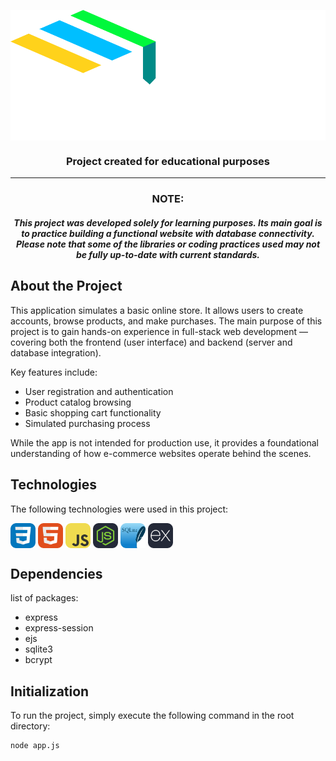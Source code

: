 <p align="center"><img align="center" max-width="280" src="./github/logo.svg"/></p>
<h3 align="center">Project created for educational purposes</h3>
<hr>

<h3 align="center"><b>NOTE:</b></h3>
<h4 align="center"><i>This project was developed solely for learning purposes. Its main goal is to practice building a functional website with database connectivity. Please note that some of the libraries or coding practices used may not be fully up-to-date with current standards.</i></h4>

## About the Project

This application simulates a basic online store. It allows users to create accounts, browse products, and make purchases. The main purpose of this project is to gain hands-on experience in full-stack web development — covering both the frontend (user interface) and backend (server and database integration).

Key features include:
- User registration and authentication
- Product catalog browsing
- Basic shopping cart functionality
- Simulated purchasing process

While the app is not intended for production use, it provides a foundational understanding of how e-commerce websites operate behind the scenes.

## Technologies

The following technologies were used in this project:

<p align="left">
<img align="center" width="40" src="./github/icons/CSS.svg"/> 
<img align="center" width="40" src="./github/icons/HTML.svg"/> 
<img align="center" width="40" src="./github/icons/JavaScript.svg"/> 
<img align="center" width="40" src="./github/icons/NodeJS-Dark.svg"/> 
<img align="center" width="40" src="./github/icons/SQLite.svg"/> 
<img align="center" width="40" src="./github/icons/ExpressJS-Dark.svg"/>
</p>

## Dependencies

list of packages:
- express
- express-session
- ejs
- sqlite3
- bcrypt

## Initialization

To run the project, simply execute the following command in the root directory:

```
node app.js
```
